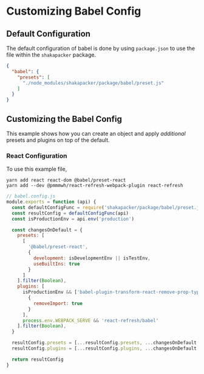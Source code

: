# Customizing Babel Config

## Default Configuration
The default configuration of babel is done by using `package.json` to use the file within the `shakapacker` package.

```json
{
  "babel": {
    "presets": [
      "./node_modules/shakapacker/package/babel/preset.js"
    ]
  }
}
```

## Customizing the Babel Config
This example shows how you can create an object and apply _additional_ presets and plugins on top of the default.

### React Configuration
To use this example file,

```
yarn add react react-dom @babel/preset-react
yarn add --dev @pmmmwh/react-refresh-webpack-plugin react-refresh
```

```js
// babel.config.js
module.exports = function (api) {
  const defaultConfigFunc = require('shakapacker/package/babel/preset.js')
  const resultConfig = defaultConfigFunc(api)
  const isProductionEnv = api.env('production')

  const changesOnDefault = {
    presets: [
      [
        '@babel/preset-react',
        {
          development: isDevelopmentEnv || isTestEnv,
          useBuiltIns: true
        } 
      ]
    ].filter(Boolean),
    plugins: [
      isProductionEnv && ['babel-plugin-transform-react-remove-prop-types', 
        { 
          removeImport: true 
        }
      ],
      process.env.WEBPACK_SERVE && 'react-refresh/babel'
    ].filter(Boolean),
  }

  resultConfig.presets = [...resultConfig.presets, ...changesOnDefault.presets]
  resultConfig.plugins = [...resultConfig.plugins, ...changesOnDefault.plugins ]

  return resultConfig
}
```
